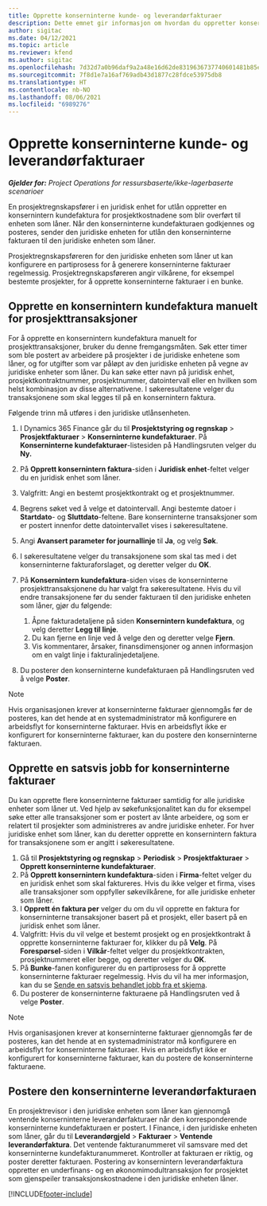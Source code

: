 ```yaml
---
title: Opprette konserninterne kunde- og leverandørfakturaer
description: Dette emnet gir informasjon om hvordan du oppretter konserninterne kunde- og leverandørfakturaer.
author: sigitac
ms.date: 04/12/2021
ms.topic: article
ms.reviewer: kfend
ms.author: sigitac
ms.openlocfilehash: 7d32d7a0b96daf9a2a48e16d62de8319636737740601481b85ee887948e31110
ms.sourcegitcommit: 7f8d1e7a16af769adb43d1877c28fdce53975db8
ms.translationtype: HT
ms.contentlocale: nb-NO
ms.lasthandoff: 08/06/2021
ms.locfileid: "6989276"
---
```

# <a name="create-intercompany-customer-and-vendor-invoices"></a>Opprette konserninterne kunde- og leverandørfakturaer

_**Gjelder for:** Project Operations for ressursbaserte/ikke-lagerbaserte scenarioer_

En prosjektregnskapsfører i en juridisk enhet for utlån oppretter en konsernintern kundefaktura for prosjektkostnadene som blir overført til enheten som låner. Når den konserninterne kundefakturaen godkjennes og posteres, sender den juridiske enheten for utlån den konserninterne fakturaen til den juridiske enheten som låner.

Prosjektregnskapsføreren for den juridiske enheten som låner ut kan konfigurere en partiprosess for å generere konserninterne fakturaer regelmessig. Prosjektregnskapsføreren angir vilkårene, for eksempel bestemte prosjekter, for å opprette konserninterne fakturaer i en bunke.

## <a name="manually-create-an-intercompany-customer-invoice-for-project-transactions"></a>Opprette en konsernintern kundefaktura manuelt for prosjekttransaksjoner 

For å opprette en konsernintern kundefaktura manuelt for prosjekttransaksjoner, bruker du denne fremgangsmåten. Søk etter timer som ble postert av arbeidere på prosjekter i de juridiske enhetene som låner, og for utgifter som var påløpt av den juridiske enheten på vegne av juridiske enheter som låner. Du kan søke etter navn på juridisk enhet, prosjektkontraktnummer, prosjektnummer, datointervall eller en hvilken som helst kombinasjon av disse alternativene. I søkeresultatene velger du transaksjonene som skal legges til på en konsernintern faktura. 

Følgende trinn må utføres i den juridiske utlånsenheten. 

1. I Dynamics 365 Finance går du til **Prosjektstyring og regnskap** > **Prosjektfakturaer** > **Konserninterne kundefakturaer**. På **Konserninterne kundefakturaer**-listesiden på Handlingsruten velger du **Ny.**
2. På **Opprett konsernintern faktura**-siden i **Juridisk enhet**-feltet velger du en juridisk enhet som låner.
3. Valgfritt: Angi en bestemt prosjektkontrakt og et prosjektnummer.
4. Begrens søket ved å velge et datointervall. Angi bestemte datoer i **Startdato**- og **Sluttdato**-feltene. Bare konserninterne transaksjoner som er postert innenfor dette datointervallet vises i søkeresultatene.
5. Angi **Avansert parameter for journallinje** til **Ja**, og velg **Søk**.
6. I søkeresultatene velger du transaksjonene som skal tas med i det konserninterne fakturaforslaget, og deretter velger du **OK**.
7. På **Konsernintern kundefaktura**-siden vises de konserninterne prosjekttransaksjonene du har valgt fra søkeresultatene. Hvis du vil endre transaksjonene før du sender fakturaen til den juridiske enheten som låner, gjør du følgende:
  
    1. Åpne fakturadetaljene på siden **Konsernintern kundefaktura**, og velg deretter **Legg til linje**.
    2. Du kan fjerne en linje ved å velge den og deretter velge **Fjern**.
    3. Vis kommentarer, årsaker, finansdimensjoner og annen informasjon om en valgt linje i fakturalinjedetaljene.
    
8. Du posterer den konserninterne kundefakturaen på Handlingsruten ved å velge **Poster**.

> [!NOTE]
> Hvis organisasjonen krever at konserninterne fakturaer gjennomgås før de posteres, kan det hende at en systemadministrator må konfigurere en arbeidsflyt for konserninterne fakturaer. Hvis en arbeidsflyt ikke er konfigurert for konserninterne fakturaer, kan du postere den konserninterne fakturaen.

## <a name="create-a-batch-job-for-intercompany-invoices"></a>Opprette en satsvis jobb for konserninterne fakturaer

Du kan opprette flere konserninterne fakturaer samtidig for alle juridiske enheter som låner ut. Ved hjelp av søkefunksjonalitet kan du for eksempel søke etter alle transaksjoner som er postert av lånte arbeidere, og som er relatert til prosjekter som administreres av andre juridiske enheter. For hver juridiske enhet som låner, kan du deretter opprette en konsernintern faktura for transaksjonene som er angitt i søkeresultatene.

1. Gå til **Prosjektstyring og regnskap** > **Periodisk** > **Prosjektfakturaer** > **Opprett konserninterne kundefakturaer**.
2. På **Opprett konsernintern kundefaktura**-siden i **Firma**-feltet velger du en juridisk enhet som skal faktureres. Hvis du ikke velger et firma, vises alle transaksjoner som oppfyller søkevilkårene, for alle juridiske enheter som låner.
3. I **Opprett én faktura per** velger du om du vil opprette en faktura for konserninterne transaksjoner basert på et prosjekt, eller basert på en juridisk enhet som låner.
4. Valgfritt: Hvis du vil velge et bestemt prosjekt og en prosjektkontrakt å opprette konserninterne fakturaer for, klikker du på **Velg**. På **Forespørsel**-siden i **Vilkår**-feltet velger du prosjektkontrakten, prosjektnummeret eller begge, og deretter velger du **OK**.
5. På **Bunke**-fanen konfigurerer du en partiprosess for å opprette konserninterne fakturaer regelmessig. Hvis du vil ha mer informasjon, kan du se [Sende en satsvis behandlet jobb fra et skjema](/dynamicsax-2012/appuser-itpro/submit-a-batch-processing-job-from-a-form).
6. Du posterer de konserninterne fakturaene på Handlingsruten ved å velge **Poster**.

> [!NOTE]
> Hvis organisasjonen krever at konserninterne fakturaer gjennomgås før de posteres, kan det hende at en systemadministrator må konfigurere en arbeidsflyt for konserninterne fakturaer. Hvis en arbeidsflyt ikke er konfigurert for konserninterne fakturaer, kan du postere de konserninterne fakturaene.

## <a name="post-the-intercompany-vendor-invoice"></a>Postere den konserninterne leverandørfakturaen

En prosjektrevisor i den juridiske enheten som låner kan gjennomgå ventende konserninterne leverandørfakturaer når den korresponderende konserninterne kundefakturaen er postert. I Finance, i den juridiske enheten som låner, går du til **Leverandørgjeld** > **Fakturaer** > **Ventende leverandørfaktura**. Det ventende fakturanummeret vil samsvare med det konserninterne kundefakturanummeret. Kontroller at fakturaen er riktig, og poster deretter fakturaen. Postering av konsernintern leverandørfaktura oppretter en underfinans- og en økonomimodultransaksjon for prosjektet som gjenspeiler transaksjonskostnadene i den juridiske enheten låner.


[!INCLUDE[footer-include](../includes/footer-banner.md)]
